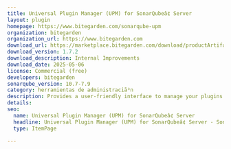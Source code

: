 ```yaml
---
title: Universal Plugin Manager (UPM) for SonarQubeâ¢ Server
layout: plugin
homepage: https://www.bitegarden.com/sonarqube-upm
organization: bitegarden
organization_url: https://www.bitegarden.com
download_url: https://marketplace.bitegarden.com/download/productArtifact?productName=bitegarden-sonarqube-upm&productVersion=1.7.2&productFileExt=jar&customerEmail=sonarplugins@gmail.com&customerName=sonarqube&customerSurnames=marketplace&customerCompany=bitegarden
download_version: 1.7.2
download_description: Internal Improvements
download_date: 2025-05-06
license: Commercial (free)
developers: bitegarden
sonarqube_version: 10.7-7.9
category: herramientas de administraciã³n
description: Provides a user-friendly interface to manage your plugins
details: 
seo:
  name: Universal Plugin Manager (UPM) for SonarQubeâ¢ Server
  headline: Universal Plugin Manager (UPM) for SonarQubeâ¢ Server - SonarQube Plugin
  type: ItemPage

---
```

